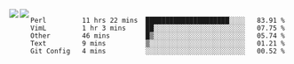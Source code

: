 <a href="https://github.com/anuraghazra/github-readme-stats">
  <img align="left" src="https://github-readme-stats.vercel.app/api?username=kfly8&count_private=true&show_icons=true&theme=calm" />
</a>
<a href="https://github.com/anuraghazra/github-readme-stats">
  <img align="left" src="https://github-readme-stats.vercel.app/api/top-langs/?username=kfly8&theme=calm&hide=HTML&exclude_repo=is3q-cr" />
</a>

<!--START_SECTION:waka-->
```text
Perl         11 hrs 22 mins  █████████████████████░░░░   83.91 % 
VimL         1 hr 3 mins     ██░░░░░░░░░░░░░░░░░░░░░░░   07.75 % 
Other        46 mins         █▒░░░░░░░░░░░░░░░░░░░░░░░   05.74 % 
Text         9 mins          ▒░░░░░░░░░░░░░░░░░░░░░░░░   01.21 % 
Git Config   4 mins          ░░░░░░░░░░░░░░░░░░░░░░░░░   00.52 % 
```
<!--END_SECTION:waka-->
